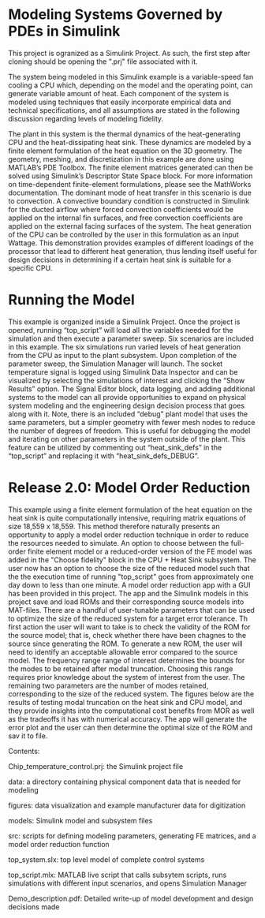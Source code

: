# Modeling Systems Governed by PDEs in Simulink

This project is ogranized as a Simulink Project. As such, the first step after cloning should be
opening the ".prj" file associated with it.

The system being modeled in this Simulink example is a variable-speed fan cooling a CPU which,
depending on the model and the operating point, can generate variable amount of heat. Each component
of the system is modeled using techniques that  easily incorporate empirical data and technical
specifications, and all assumptions are stated in the following discussion regarding levels of
modeling fidelity.

The plant in this system is the thermal dynamics of the heat-generating CPU and the heat-dissipating heat
sink. These dynamics are modeled by a finite element formulation of the heat equation on the 3D
geometry. The geometry, meshing, and discretization in this example are done using MATLAB’s PDE
Toolbox. The finite element matrices generated can then be solved using Simulink’s Descriptor State Space
block. For more information on time-dependent finite-element formulations, please see the MathWorks
documentation.
The dominant mode of heat transfer in this scenario is due to convection. A convective boundary condition
is constructed in Simulink for the ducted airflow where forced convection coefficients 
would be applied on the internal fin surfaces, and free convection coefficients are applied on the
external facing surfaces of the system.
The heat generation of the CPU can be controlled by the user in this formulation as an input Wattage. This
demonstration provides examples of different loadings of the processor that lead to different heat
generation, thus lending itself useful for design decisions in determining if a certain heat sink is suitable
for a specific CPU.

# Running the Model

This example is organized inside a Simulink Project. Once the project is opened, running “top_script” will
load all the variables needed for the simulation and then execute a parameter sweep. Six scenarios are
included in this example. The six simulations run varied levels of heat generation from the CPU as input
to the plant subsystem.
Upon completion of the parameter sweep, the Simulation Manager will launch. The socket temperature
signal is logged using Simulink Data Inspector and can be visualized by selecting the simulations of
interest and clicking the “Show Results” option. The Signal Editor block, data logging, and adding
additional systems to the model can all provide opportunities to expand on physical system modeling
and the engineering design decision process that goes along with it.
Note, there is an included “debug” plant model that uses the same parameters, but a simpler geometry
with fewer mesh nodes to reduce the number of degrees of freedom. This is useful for debugging the
model and iterating on other parameters in the system outside of the plant. This feature can be utilized
by commenting out “heat_sink_defs” in the “top_script” and replacing it with “heat_sink_defs_DEBUG”.

# Release 2.0: Model Order Reduction

This example using a finite element formulation of the heat equation on the heat sink is quite computationally
intensive, requiring matrix equations of size 18,559 x 18,559. This method therefore naturally presents an
opportunity to apply a model order reduction technique in order to reduce the resources needed to simulate. An
option to choose between the full-order finite element model or a reduced-order version of the FE model was
added in the "Choose fidelity" block in the CPU + Heat Sink subsystem. The user now has an option to choose the
size of the reduced model such that the the execution time of running "top_script" goes from approximately one
day down to less than one minute.
A model order reduction app with a GUI has been provided in this project. The app and the Simulink models in 
this project save and load ROMs and their corresponding source models into MAT-files. There are a handful of 
user-tunable parameters that can be used to optimize the size of the reduced system for a target error tolerance.
 Th first action the user will want to take is to check the validity of the ROM for the source model; that is, 
check whether there have been chagnes to the source since generating the ROM. To generate a new ROM, the user 
will need to identify an acceptable allowable error compared to the source model. The frequency range range of 
interest determines the bounds for the modes to be retained after modal truncation. Choosing this range requires 
prior knowledge about the system of interest from the user. The remaining two parameters are the number of modes 
retained, corresponding to the size of the reduced system. The figures below are the results of testing modal 
truncation on the heat sink and CPU model, and they provide insights into the computational cost benefits from 
MOR as well as the tradeoffs it has with numerical accuracy. The app will generate the error plot and the user 
can then determine the optimal size of the ROM and sav it to file.


Contents:

Chip_temperature_control.prj: the Simulink project file

data: a directory containing physical component data that is needed for modeling

figures: data visualization and example manufacturer data for digitization

models: Simulink model and subsystem files

src: scripts for defining modeling parameters, generating FE matrices, and a model order reduction function

top_system.slx: top level model of complete control systems

top_script.mlx: MATLAB live script that calls subsytem scripts, runs simulations with different input scenarios, and opens Simulation Manager

Demo_description.pdf: Detailed write-up of model development and design decisions made
